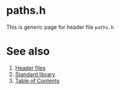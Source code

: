# paths.h
This is generic page for header file `paths.h`
# See also
1. [Header files](README.md)
2. [Standard library](../README.md)
3. [Table of Contents](../../README.md)
